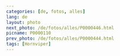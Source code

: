 ```yaml
---
categories: [de, fotos, alles]
lang: de
layout: photo
next_photo: /de/fotos/alles/P0000446.html
picname: P0000110
prev_photo: /de/fotos/alles/P0000444.html
tags: [Hornviper]
---
```

